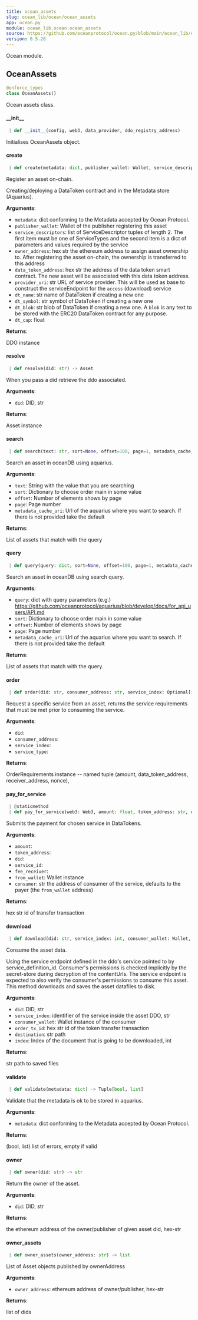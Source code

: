 ```yaml
---
title: ocean_assets
slug: ocean_lib/ocean/ocean_assets
app: ocean.py
module: ocean_lib.ocean.ocean_assets
source: https://github.com/oceanprotocol/ocean.py/blob/main/ocean_lib/ocean/ocean_assets.py
version: 0.5.26
---
```

Ocean module.

## OceanAssets

```python
@enforce_types
class OceanAssets()
```

Ocean assets class.

#### \_\_init\_\_

```python
 | def __init__(config, web3, data_provider, ddo_registry_address)
```

Initialises OceanAssets object.

#### create

```python
 | def create(metadata: dict, publisher_wallet: Wallet, service_descriptors: list = None, owner_address: str = None, data_token_address: str = None, provider_uri: str = None, dt_name: str = None, dt_symbol: str = None, dt_blob: str = None, dt_cap: float = None) -> Optional[Asset]
```

Register an asset on-chain.

Creating/deploying a DataToken contract and in the Metadata store (Aquarius).

**Arguments**:

- `metadata`: dict conforming to the Metadata accepted by Ocean Protocol.
- `publisher_wallet`: Wallet of the publisher registering this asset
- `service_descriptors`: list of ServiceDescriptor tuples of length 2.
The first item must be one of ServiceTypes and the second
item is a dict of parameters and values required by the service
- `owner_address`: hex str the ethereum address to assign asset ownership to. After
registering the asset on-chain, the ownership is transferred to this address
- `data_token_address`: hex str the address of the data token smart contract. The new
asset will be associated with this data token address.
- `provider_uri`: str URL of service provider. This will be used as base to
construct the serviceEndpoint for the `access` (download) service
- `dt_name`: str name of DataToken if creating a new one
- `dt_symbol`: str symbol of DataToken if creating a new one
- `dt_blob`: str blob of DataToken if creating a new one. A `blob` is any text
to be stored with the ERC20 DataToken contract for any purpose.
- `dt_cap`: float

**Returns**:

DDO instance

#### resolve

```python
 | def resolve(did: str) -> Asset
```

When you pass a did retrieve the ddo associated.

**Arguments**:

- `did`: DID, str

**Returns**:

Asset instance

#### search

```python
 | def search(text: str, sort=None, offset=100, page=1, metadata_cache_uri=None) -> list
```

Search an asset in oceanDB using aquarius.

**Arguments**:

- `text`: String with the value that you are searching
- `sort`: Dictionary to choose order main in some value
- `offset`: Number of elements shows by page
- `page`: Page number
- `metadata_cache_uri`: Url of the aquarius where you want to search. If there is not
provided take the default

**Returns**:

List of assets that match with the query

#### query

```python
 | def query(query: dict, sort=None, offset=100, page=1, metadata_cache_uri=None) -> list
```

Search an asset in oceanDB using search query.

**Arguments**:

- `query`: dict with query parameters
(e.g.) https://github.com/oceanprotocol/aquarius/blob/develop/docs/for_api_users/API.md
- `sort`: Dictionary to choose order main in some value
- `offset`: Number of elements shows by page
- `page`: Page number
- `metadata_cache_uri`: Url of the aquarius where you want to search. If there is not
provided take the default

**Returns**:

List of assets that match with the query.

#### order

```python
 | def order(did: str, consumer_address: str, service_index: Optional[int] = None, service_type: str = None) -> OrderRequirements
```

Request a specific service from an asset, returns the service requirements that
must be met prior to consuming the service.

**Arguments**:

- `did`: 
- `consumer_address`: 
- `service_index`: 
- `service_type`: 

**Returns**:

OrderRequirements instance -- named tuple (amount, data_token_address, receiver_address, nonce),

#### pay\_for\_service

```python
 | @staticmethod
 | def pay_for_service(web3: Web3, amount: float, token_address: str, did: str, service_id: int, fee_receiver: str, from_wallet: Wallet, consumer: str = None) -> str
```

Submits the payment for chosen service in DataTokens.

**Arguments**:

- `amount`: 
- `token_address`: 
- `did`: 
- `service_id`: 
- `fee_receiver`: 
- `from_wallet`: Wallet instance
- `consumer`: str the address of consumer of the service, defaults to the payer (the `from_wallet` address)

**Returns**:

hex str id of transfer transaction

#### download

```python
 | def download(did: str, service_index: int, consumer_wallet: Wallet, order_tx_id: str, destination: str, index: Optional[int] = None) -> str
```

Consume the asset data.

Using the service endpoint defined in the ddo's service pointed to by service_definition_id.
Consumer's permissions is checked implicitly by the secret-store during decryption
of the contentUrls.
The service endpoint is expected to also verify the consumer's permissions to consume this
asset.
This method downloads and saves the asset datafiles to disk.

**Arguments**:

- `did`: DID, str
- `service_index`: identifier of the service inside the asset DDO, str
- `consumer_wallet`: Wallet instance of the consumer
- `order_tx_id`: hex str id of the token transfer transaction
- `destination`: str path
- `index`: Index of the document that is going to be downloaded, int

**Returns**:

str path to saved files

#### validate

```python
 | def validate(metadata: dict) -> Tuple[bool, list]
```

Validate that the metadata is ok to be stored in aquarius.

**Arguments**:

- `metadata`: dict conforming to the Metadata accepted by Ocean Protocol.

**Returns**:

(bool, list) list of errors, empty if valid

#### owner

```python
 | def owner(did: str) -> str
```

Return the owner of the asset.

**Arguments**:

- `did`: DID, str

**Returns**:

the ethereum address of the owner/publisher of given asset did, hex-str

#### owner\_assets

```python
 | def owner_assets(owner_address: str) -> list
```

List of Asset objects published by ownerAddress

**Arguments**:

- `owner_address`: ethereum address of owner/publisher, hex-str

**Returns**:

list of dids


